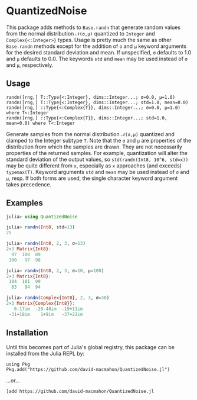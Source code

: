 # QuantizedNoise

This package adds methods to `Base.randn` that generate random values from the
normal distribution `𝒩(σ,μ)` quantized to `Integer` and `Complex{<:Integer>}`
types.  Usage is pretty much the same as other `Base.randn` methods except for
the addition of `σ` and `µ` keyword arguments for the desired standard deviation
and mean.  If unspecified, `σ` defaults to 1.0 and `µ` defaults to 0.0.  The
keywords `std` and `mean` may be used instead of `σ` and `µ`, respectively.

## Usage

    randn([rng,] T::Type{<:Integer}, dims::Integer...; σ=0.0, µ=1.0)
    randn([rng,] T::Type{<:Integer}, dims::Integer...; std=1.0, mean=0.0)
    randn([rng,] ::Type{<:Complex{T}}, dims::Integer...; σ=0.0, µ=1.0) where T<:Integer
    randn([rng,] ::Type{<:Complex{T}}, dims::Integer...; std=1.0, mean=0.0) where T<:Integer

Generate samples from the normal distribution `𝒩(σ,μ)` quantized and clamped to
the Integer subtype `T`.  Note that the `σ` and `μ` are properties of the
distribution from which the samples are drawn.  They are not necessarily
properties of the returned samples.  For example, quantization will alter the
standard deviation of the output values, so `std(randn(Int8, 10^6, std=x))` may
be quite different from `x`, especially as `x` approaches (and exceeds)
`typemax(T)`.  Keyword arguments `std` and `mean` may be used instead of `σ` and
`μ`, resp.  If both forms are used, the single character keyword argument takes
precedence.

## Examples

```julia
julia> using QuantizedNoise

julia> randn(Int8, std=13)
25

julia> randn(Int8, 2, 3, σ=13)
2×3 Matrix{Int8}:
  97  108  89
 100   97  98

julia> randn(Int8, 2, 3, σ=10, µ=100)
2×3 Matrix{Int8}:
 104  101  99
  83   94  94

julia> randn(Complex{Int8}, 2, 3, σ=30)
2×3 Matrix{Complex{Int8}}:
   6-17im  -29-48im  -19+11im
 -31+18im    1+9im   -37+22im
```

## Installation

Until this becomes part of Julia's global registry, this package can be
installed from the Julia REPL by:

```
using Pkg
Pkg.add("https://github.com/david-macmahon/QuantizedNoise.jl")
```
...or...
```
]add https://github.com/david-macmahon/QuantizedNoise.jl
```
